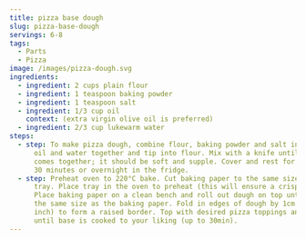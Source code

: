 ```yaml
---
title: pizza base dough
slug: pizza-base-dough
servings: 6-8
tags:
  - Parts
  - Pizza
image: /images/pizza-dough.svg
ingredients:
  - ingredient: 2 cups plain flour
  - ingredient: 1 teaspoon baking powder
  - ingredient: 1 teaspoon salt
  - ingredient: 1/3 cup oil
    context: (extra virgin olive oil is preferred)
  - ingredient: 2/3 cup lukewarm water
steps:
  - step: To make pizza dough, combine flour, baking powder and salt in a bowl. Mix
      oil and water together and tip into flour. Mix with a knife until dough
      comes together; it should be soft and supple. Cover and rest for at least
      30 minutes or overnight in the fridge.
  - step: Preheat oven to 220°C bake. Cut baking paper to the same size as a baking
      tray. Place tray in the oven to preheat (this will ensure a crisp base).
      Place baking paper on a clean bench and roll out dough on top until it is
      the same size as the baking paper. Fold in edges of dough by 1cm (1/2
      inch) to form a raised border. Top with desired pizza toppings and bake
      until base is cooked to your liking (up to 30min).
---
```

